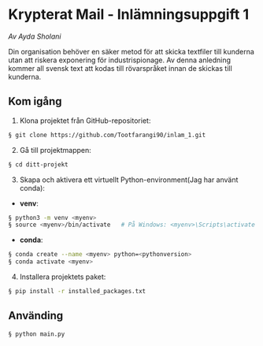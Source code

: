 # Krypterat Mail - Inlämningsuppgift 1

_Av Ayda Sholani_

Din organisation behöver en säker metod för att skicka textfiler till kunderna utan att riskera exponering för industrispionage. Av denna anledning kommer all svensk text att kodas till rövarspråket innan de skickas till kunderna.

## Kom igång

1. Klona projektet från GitHub-repositoriet:

```bash
§ git clone https://github.com/Tootfarangi90/inlam_1.git
```

2. Gå till projektmappen:

```bash
§ cd ditt-projekt
```

3. Skapa och aktivera ett virtuellt Python-environment(Jag har använt conda):

- **venv**:

```bash
§ python3 -m venv <myenv>
§ source <myenv>/bin/activate   # På Windows: <myenv>\Scripts\activate
```

- **conda**:

```bash
§ conda create --name <myenv> python=<pythonversion>
§ conda activate <myenv>
```

4. Installera projektets paket:

```bash
§ pip install -r installed_packages.txt
```

## Använding

```bash
§ python main.py
```

